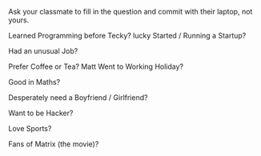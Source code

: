 Ask your classmate to fill in the question and commit with their laptop, not yours.


Learned Programming before Tecky?
lucky
Started / Running a Startup?

Had an unusual Job?

Prefer Coffee or Tea?
Matt
Went to Working Holiday?

Good in Maths?

Desperately need a Boyfriend / Girlfriend?

Want to be Hacker?

Love Sports?

Fans of Matrix (the movie)?